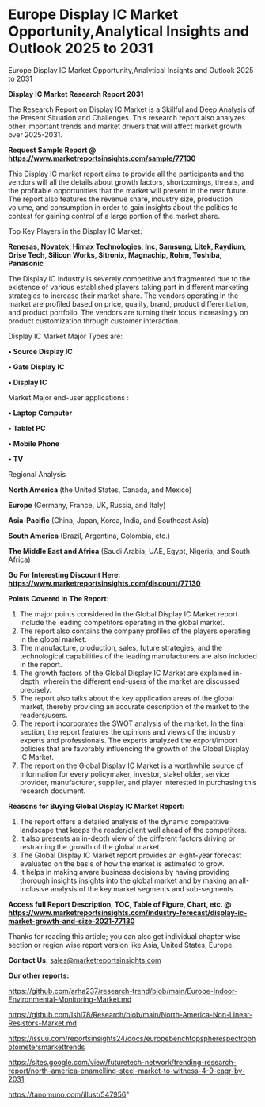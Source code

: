 # Europe Display IC Market Opportunity,Analytical Insights and Outlook 2025 to 2031
Europe Display IC Market Opportunity,Analytical Insights and Outlook 2025 to 2031

<strong>Display IC Market Research Report 2031</strong>

The Research Report on Display IC Market is a Skillful and Deep Analysis of the Present Situation and Challenges. This research report also analyzes other important trends and market drivers that will affect market growth over 2025-2031.

<strong>Request Sample Report @ <a href=https://www.marketreportsinsights.com/sample/77130>https://www.marketreportsinsights.com/sample/77130</a></strong>

This Display IC market report aims to provide all the participants and the vendors will all the details about growth factors, shortcomings, threats, and the profitable opportunities that the market will present in the near future. The report also features the revenue share, industry size, production volume, and consumption in order to gain insights about the politics to contest for gaining control of a large portion of the market share.

Top Key Players in the Display IC Market:

<strong>Renesas, Novatek, Himax Technologies, Inc, Samsung, Litek, Raydium, Orise Tech, Silicon Works, Sitronix, Magnachip, Rohm, Toshiba, Panasonic</strong>

The Display IC Industry is severely competitive and fragmented due to the existence of various established players taking part in different marketing strategies to increase their market share. The vendors operating in the market are profiled based on price, quality, brand, product differentiation, and product portfolio. The vendors are turning their focus increasingly on product customization through customer interaction.

Display IC Market Major Types are:

<strong>• Source Display IC

• Gate Display IC

• Display IC</strong>

Market Major end-user applications :

<strong>• Laptop Computer

• Tablet PC

• Mobile Phone

• TV</strong>

Regional Analysis

</u><strong><b>North America</b></strong> (the United States, Canada, and Mexico)

<strong><b>Europe </b></strong>(Germany, France, UK, Russia, and Italy)

<strong><b>Asia-Pacific</b></strong> (China, Japan, Korea, India, and Southeast Asia)

<strong><b>South America</b></strong> (Brazil, Argentina, Colombia, etc.)

<strong><b>The Middle East and Africa</b></strong> (Saudi Arabia, UAE, Egypt, Nigeria, and South Africa)

<strong>Go For Interesting Discount Here: <a href=https://www.marketreportsinsights.com/discount/77130>https://www.marketreportsinsights.com/discount/77130</a></strong>

<strong>Points Covered in The Report:</strong>
<ol>
  <li>The major points considered in the Global Display IC Market report include the leading competitors operating in the global market.</li>
  <li>The report also contains the company profiles of the players operating in the global market.</li>
  <li>The manufacture, production, sales, future strategies, and the technological capabilities of the leading manufacturers are also included in the report.</li>
  <li>The growth factors of the Global Display IC Market are explained in-depth, wherein the different end-users of the market are discussed precisely.</li>
  <li>The report also talks about the key application areas of the global market, thereby providing an accurate description of the market to the readers/users.</li>
  <li>The report incorporates the SWOT analysis of the market. In the final section, the report features the opinions and views of the industry experts and professionals. The experts analyzed the export/import policies that are favorably influencing the growth of the Global Display IC Market.</li>
  <li>The report on the Global Display IC Market is a worthwhile source of information for every policymaker, investor, stakeholder, service provider, manufacturer, supplier, and player interested in purchasing this research document.</li>
</ol>
<strong>Reasons for Buying Global Display IC Market Report:</strong>

<ol>
  <li>The report offers a detailed analysis of the dynamic competitive landscape that keeps the reader/client well ahead of the competitors.</li>
  <li>It also presents an in-depth view of the different factors driving or restraining the growth of the global market.</li>
  <li>The Global Display IC Market report provides an eight-year forecast evaluated on the basis of how the market is estimated to grow.</li>
  <li>It helps in making aware business decisions by having providing thorough insights insights into the global market and by making an all-inclusive analysis of the key market segments and sub-segments.</li>
</ol>
<strong>Access full Report Description, TOC, Table of Figure, Chart, etc. @ <a href=https://www.marketreportsinsights.com/industry-forecast/display-ic-market-growth-and-size-2021-77130>https://www.marketreportsinsights.com/industry-forecast/display-ic-market-growth-and-size-2021-77130</a></strong>


Thanks for reading this article; you can also get individual chapter wise section or region wise report version like Asia, United States, Europe.

<strong>Contact Us:</strong>
sales@marketreportsinsights.com

<strong>Our other reports:</strong>

<a href=https://github.com/arha237/research-trend/blob/main/Europe-Indoor-Environmental-Monitoring-Market.md>https://github.com/arha237/research-trend/blob/main/Europe-Indoor-Environmental-Monitoring-Market.md</a>

<a href=https://github.com/Ishi78/Research/blob/main/North-America-Non-Linear-Resistors-Market.md>https://github.com/Ishi78/Research/blob/main/North-America-Non-Linear-Resistors-Market.md</a>

<a href=https://issuu.com/reportsinsights24/docs/europebenchtopspherespectrophotometersmarkettrends>https://issuu.com/reportsinsights24/docs/europebenchtopspherespectrophotometersmarkettrends</a>

<a href=https://sites.google.com/view/futuretech-network/trending-research-report/north-america-enamelling-steel-market-to-witness-4-9-cagr-by-2031>https://sites.google.com/view/futuretech-network/trending-research-report/north-america-enamelling-steel-market-to-witness-4-9-cagr-by-2031</a>

<a href=https://tanomuno.com/illust/547956>https://tanomuno.com/illust/547956</a>"
